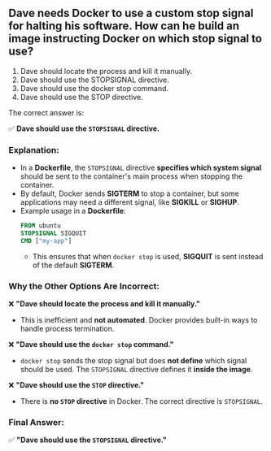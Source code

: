## Dave needs Docker to use a custom stop signal for halting his software. How can he build an image instructing Docker on which stop signal to use? 
1. Dave should locate the process and kill it manually. 
2. Dave should use the STOPSIGNAL directive. 
3. Dave should use the docker stop command. 
4. Dave should use the STOP directive.

The correct answer is:  

✅ **Dave should use the `STOPSIGNAL` directive.**  

### **Explanation:**  
- In a **Dockerfile**, the `STOPSIGNAL` directive **specifies which system signal** should be sent to the container's main process when stopping the container.  
- By default, Docker sends **SIGTERM** to stop a container, but some applications may need a different signal, like **SIGKILL** or **SIGHUP**.  
- Example usage in a **Dockerfile**:  
  ```dockerfile
  FROM ubuntu
  STOPSIGNAL SIGQUIT
  CMD ["my-app"]
  ```  
  - This ensures that when `docker stop` is used, **SIGQUIT** is sent instead of the default **SIGTERM**.  

### **Why the Other Options Are Incorrect:**  
❌ **"Dave should locate the process and kill it manually."**  
- This is inefficient and **not automated**. Docker provides built-in ways to handle process termination.  

❌ **"Dave should use the `docker stop` command."**  
- `docker stop` sends the stop signal but does **not define** which signal should be used. The `STOPSIGNAL` directive defines it **inside the image**.  

❌ **"Dave should use the `STOP` directive."**  
- There is **no `STOP` directive** in Docker. The correct directive is `STOPSIGNAL`.  

### **Final Answer:**  
✅ **"Dave should use the `STOPSIGNAL` directive."**
